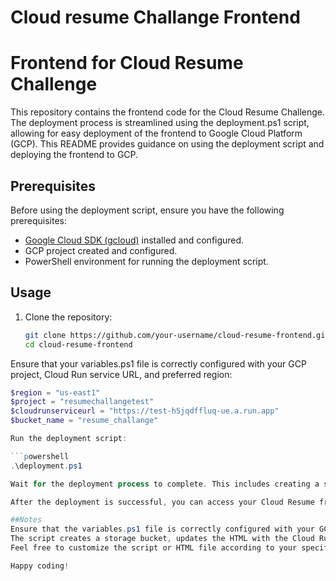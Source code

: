 # Cloud resume Challange Frontend
# Frontend for Cloud Resume Challenge

This repository contains the frontend code for the Cloud Resume Challenge. The deployment process is streamlined using the deployment.ps1 script, allowing for easy deployment of the frontend to Google Cloud Platform (GCP). This README provides guidance on using the deployment script and deploying the frontend to GCP.

## Prerequisites
Before using the deployment script, ensure you have the following prerequisites:

- [Google Cloud SDK (gcloud)](https://cloud.google.com/sdk/docs/install) installed and configured.
- GCP project created and configured.
- PowerShell environment for running the deployment script.

## Usage

1. Clone the repository:
   ```bash
   git clone https://github.com/your-username/cloud-resume-frontend.git
   cd cloud-resume-frontend
Ensure that your variables.ps1 file is correctly configured with your GCP project, Cloud Run service URL, and preferred region:

```powershell
$region = "us-east1"
$project = "resumechallangetest"
$cloudrunserviceurl = "https://test-h5jqdffluq-ue.a.run.app"
$bucket_name = "resume_challange"

Run the deployment script:

```powershell
.\deployment.ps1

Wait for the deployment process to complete. This includes creating a storage bucket, updating the resume HTML with the Cloud Run service URL, granting access to all users, and setting up a CDN and Load Balancer.

After the deployment is successful, you can access your Cloud Resume frontend using the Load Balancer IP provided in the script output.

##Notes
Ensure that the variables.ps1 file is correctly configured with your GCP project, Cloud Run service URL, and preferred region before running the script.
The script creates a storage bucket, updates the HTML with the Cloud Run service URL, and sets up a CDN and Load Balancer to serve the frontend.
Feel free to customize the script or HTML file according to your specific requirements. For any issues or improvements, please open an issue or pull request on the repository.

Happy coding!
